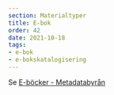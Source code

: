 ```yaml
---
section: Materialtyper
title: E-bok
order: 42
date: 2021-10-18
tags:
- e-bok
- e-bokskatalogisering
---
```



Se [E-böcker - Metadatabyrån](https://metadatabyran.kb.se/beskrivning/materialtyper-arbetsfloden/e-bocker)  
